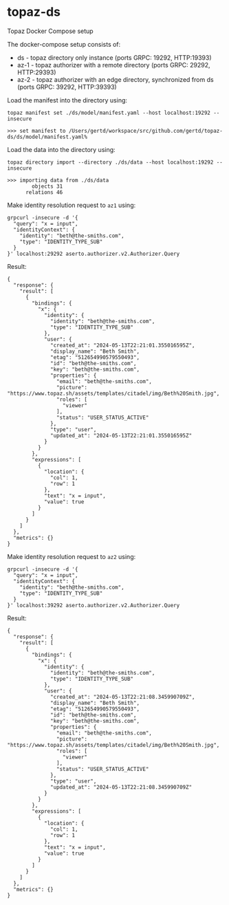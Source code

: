 # topaz-ds

Topaz Docker Compose setup

The docker-compose setup consists of:

* ds   - topaz directory only instance (ports GRPC: 19292, HTTP:19393)
* az-1 - topaz authorizer with a remote directory (ports GRPC: 29292, HTTP:29393)
* az-2 - topaz authorizer with an edge directory, synchronized from ds (ports GRPC: 39292, HTTP:39393)

Load the manifest into the directory using:

```
topaz manifest set ./ds/model/manifest.yaml --host localhost:19292 --insecure
```

```
>>> set manifest to /Users/gertd/workspace/src/github.com/gertd/topaz-ds/ds/model/manifest.yaml%  
```

Load the data into the directory using:

```
topaz directory import --directory ./ds/data --host localhost:19292 --insecure
```

```
>>> importing data from ./ds/data
        objects 31
      relations 46
```

Make identity resolution request to `az1` using:

```
grpcurl -insecure -d '{
  "query": "x = input",
  "identityContext": {
    "identity": "beth@the-smiths.com",
    "type": "IDENTITY_TYPE_SUB"
  }
}' localhost:29292 aserto.authorizer.v2.Authorizer.Query
```

Result:

```
{
  "response": {
    "result": [
      {
        "bindings": {
          "x": {
            "identity": {
              "identity": "beth@the-smiths.com",
              "type": "IDENTITY_TYPE_SUB"
            },
            "user": {
              "created_at": "2024-05-13T22:21:01.355016595Z",
              "display_name": "Beth Smith",
              "etag": "512654990579550493",
              "id": "beth@the-smiths.com",
              "key": "beth@the-smiths.com",
              "properties": {
                "email": "beth@the-smiths.com",
                "picture": "https://www.topaz.sh/assets/templates/citadel/img/Beth%20Smith.jpg",
                "roles": [
                  "viewer"
                ],
                "status": "USER_STATUS_ACTIVE"
              },
              "type": "user",
              "updated_at": "2024-05-13T22:21:01.355016595Z"
            }
          }
        },
        "expressions": [
          {
            "location": {
              "col": 1,
              "row": 1
            },
            "text": "x = input",
            "value": true
          }
        ]
      }
    ]
  },
  "metrics": {}
}
```

Make identity resolution request to `az2` using:

```
grpcurl -insecure -d '{
  "query": "x = input",
  "identityContext": {
    "identity": "beth@the-smiths.com",
    "type": "IDENTITY_TYPE_SUB"
  }
}' localhost:39292 aserto.authorizer.v2.Authorizer.Query
```

Result:

```
{
  "response": {
    "result": [
      {
        "bindings": {
          "x": {
            "identity": {
              "identity": "beth@the-smiths.com",
              "type": "IDENTITY_TYPE_SUB"
            },
            "user": {
              "created_at": "2024-05-13T22:21:08.345990709Z",
              "display_name": "Beth Smith",
              "etag": "512654990579550493",
              "id": "beth@the-smiths.com",
              "key": "beth@the-smiths.com",
              "properties": {
                "email": "beth@the-smiths.com",
                "picture": "https://www.topaz.sh/assets/templates/citadel/img/Beth%20Smith.jpg",
                "roles": [
                  "viewer"
                ],
                "status": "USER_STATUS_ACTIVE"
              },
              "type": "user",
              "updated_at": "2024-05-13T22:21:08.345990709Z"
            }
          }
        },
        "expressions": [
          {
            "location": {
              "col": 1,
              "row": 1
            },
            "text": "x = input",
            "value": true
          }
        ]
      }
    ]
  },
  "metrics": {}
}
```